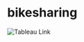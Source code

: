 # bikesharing
![Tableau Link](https://public.tableau.com/profile/jonathan.lozano6765#!/vizhome/CitibikeChallenge_16157530876850/CitibikeUsageinNYC)
